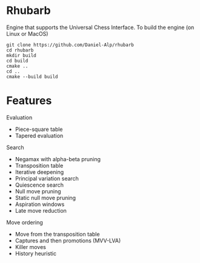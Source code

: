 # Rhubarb
Engine that supports the Universal Chess Interface. To build the engine (on Linux or MacOS)
```
git clone https://github.com/Daniel-Alp/rhubarb
cd rhubarb
mkdir build
cd build
cmake ..
cd ..
cmake --build build
```

# Features
Evaluation
* Piece-square table
* Tapered evaluation

Search
* Negamax with alpha-beta pruning
* Transposition table
* Iterative deepening
* Principal variation search
* Quiescence search
* Null move pruning
* Static null move pruning
* Aspiration windows
* Late move reduction

Move ordering
* Move from the transposition table
* Captures and then promotions (MVV-LVA)
* Killer moves
* History heuristic 
